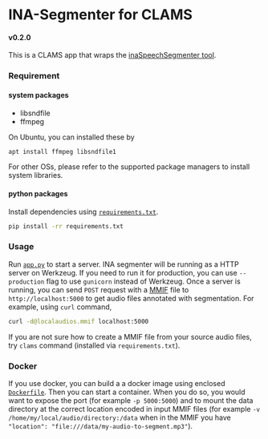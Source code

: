 # INA-Segmenter for CLAMS

#### v0.2.0

This is a CLAMS app that wraps the [inaSpeechSegmenter tool](https://github.com/ina-foss/inaSpeechSegmenter).


### Requirement

#### system packages
* libsndfile
* ffmpeg

On Ubuntu, you can installed these by 

``` bash
apt install ffmpeg libsndfile1
```

For other OSs, please refer to the supported package managers to install system libraries.

#### python packages 

Install dependencies using [`requirements.txt`](requirements.txt).

``` bash
pip install -rr requirements.txt
```

### Usage

Run [`app.py`](app.py) to start a server. INA segmenter will be running as a HTTP server on Werkzeug. If you need to run it for production, you can use `--production` flag to use `gunicorn` instead of Werkzeug. 
Once a server is running, you can send `POST` request with a [MMIF](https://mmif.clams.ai) file to `http://localhost:5000` to get audio files annotated with segmentation. For example, using `curl` command, 

``` bash 
curl -d@localaudios.mmif localhost:5000
```

If you are not sure how to create a MMIF file from your source audio files, try `clams` command (installed via `requirements.txt`). 

### Docker
If you use docker, you can build a a docker image using enclosed [`Dockerfile`](Dockerfile). Then you can start a container. When you do so, you would want to expose the port (for example `-p 5000:5000`) and to mount the data directory at the correct location encoded in input MMIF files (for example `-v /home/my/local/audio/directory:/data` when in the MMIF you have `"location": "file:///data/my-audio-to-segment.mp3"`).